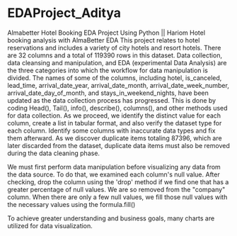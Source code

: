 # EDAProject_Aditya
Almabetter Hotel Booking EDA Project Using Python || Hariom Hotel booking analysis with AlmaBetter EDA This project relates to hotel reservations and includes a variety of city hotels and resort hotels. There are 32 columns and a total of 119390 rows in this dataset. Data collection, data cleansing and manipulation, and EDA (experimental Data Analysis) are the three categories into which the workflow for data manipulation is divided. The names of some of the columns, including hotel, is_canceled, lead_time, arrival_date_year, arrival_date_month, arrival_date_week_number, arrival_date_day_of_month, and stays_in_weekend_nights, have been updated as the data collection process has progressed. This is done by coding Head(), Tail(), info(), describe(), columns(), and other methods used for data collection. As we proceed, we identify the distinct value for each column, create a list in tabular format, and also verify the dataset type for each column. Identify some columns with inaccurate data types and fix them afterward. As we discover duplicate items totaling 87396, which are later discarded from the dataset, duplicate data items must also be removed during the data cleaning phase.

We must first perform data manipulation before visualizing any data from the data source. To do that, we examined each column's null value. After checking, drop the column using the 'drop' method if we find one that has a greater percentage of null values. We are so removed from the "company" column. When there are only a few null values, we fill those null values with the necessary values using the formula.fill()

To achieve greater understanding and business goals, many charts are utilized for data visualization.
